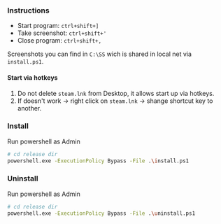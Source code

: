 ### Instructions
- Start program: `ctrl+shift+]`
- Take screenshot: `ctrl+shift+'`
- Close program: `ctrl+shift+,`

Screenshots you can find in `C:\SS` wich is shared in local net via `install.ps1`.

#### Start via hotkeys
1) Do not delete `steam.lnk` from Desktop, it allows start up via hotkeys.
2) If doesn't work -> right click on `steam.lnk` -> shange shortcut key to another.


### Install
Run powershell as Admin
```bash
# cd release dir
powershell.exe -ExecutionPolicy Bypass -File .\install.ps1
```

### Uninstall
Run powershell as Admin
```bash
# cd release dir
powershell.exe -ExecutionPolicy Bypass -File .\uninstall.ps1
```